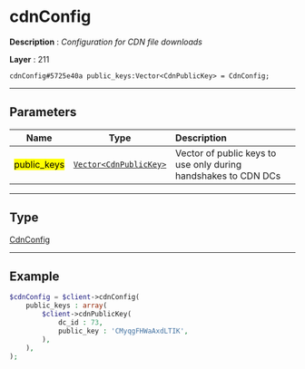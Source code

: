 # cdnConfig

**Description** : *Configuration for CDN file downloads*

**Layer** : 211

```tl
cdnConfig#5725e40a public_keys:Vector<CdnPublicKey> = CdnConfig;
```

---

## Parameters

| Name | Type | Description |
| :---: | :---: | :--- |
| <mark>public_keys</mark> | [`Vector<CdnPublicKey>`](type/CdnPublicKey) | Vector of public keys to use only during handshakes to CDN DCs |

---

## Type

[CdnConfig](type/CdnConfig)

---

## Example

```php
$cdnConfig = $client->cdnConfig(
	public_keys : array(
		$client->cdnPublicKey(
			dc_id : 73,
			public_key : 'CMyqgFHWaAxdLTIK',
		),
	),
);
```